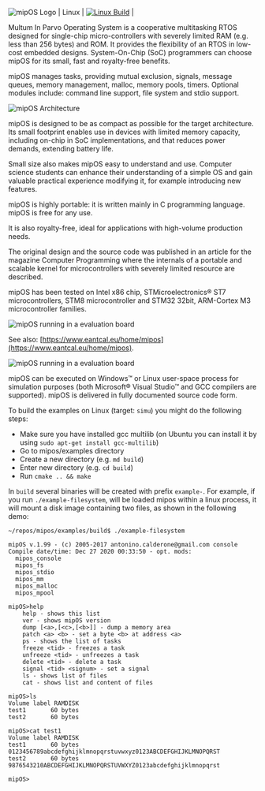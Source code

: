 ![mipOS Logo](mipos_pictures/mipos.png)
| Linux  | [![Linux Build](https://travis-ci.org/eantcal/mipos.svg?branch=master)](https://travis-ci.org/eantcal/mipos)  |

Multum In Parvo Operating System is a cooperative multitasking RTOS designed for single-chip micro-controllers with severely limited RAM (e.g. less than 256 bytes) and ROM. It provides the flexibility of an RTOS in low-cost embedded designs.
System-On-Chip (SoC) programmers can choose mipOS for its small, fast and royalty-free benefits.

mipOS manages tasks, providing mutual exclusion, signals, message queues, memory management, malloc, memory pools, timers.
Optional modules include: command line support, file system and stdio support.

![mipOS Architecture](mipos_pictures/miposarc.png)

mipOS is designed to be as compact as possible for the target architecture. Its small footprint enables use in devices with limited memory capacity, including on-chip in SoC implementations, and that reduces power demands, extending battery life.

Small size also makes mipOS easy to understand and use. Computer science students can enhance their understanding of a simple OS and gain valuable practical experience modifying it, for example introducing new features.

mipOS is highly portable: it is written mainly in C programming language.
mipOS is free for any use.

It is also royalty-free, ideal for applications with high-volume production needs.


The original design and the source code was published in an article for the magazine Computer Programming where the internals of a portable and scalable kernel for microcontrollers with severely limited resource are described.

mipOS has been tested on Intel x86 chip, STMicroelectronics® ST7 microcontrollers, STM8 microcontroller and STM32 32bit, ARM-Cortex M3 microcontroller families.

![mipOS running in a evaluation board](mipos_pictures/mipos2.jpg)

See also: [https://www.eantcal.eu/home/mipos](https://www.eantcal.eu/home/mipos).

![mipOS running in a evaluation board](mipos_pictures/miposIDE.jpg)

mipOS can be executed on Windows™ or Linux user-space process for simulation purposes (both Microsoft® Visual Studio™ and GCC compilers are supported).
mipOS is delivered in fully documented source code form. 

To build the examples on Linux (target: ``simu``) you might do the following steps:
- Make sure you have installed gcc multilib (on Ubuntu you can install it by using ``sudo apt-get install gcc-multilib``)
- Go to mipos/examples directory
- Create a new directory (e.g. ``md build``)
- Enter new directory (e.g. ``cd build``)
- Run ``cmake .. && make``

In ``build`` several binaries will be created with prefix ``example-``. 
For example, if you run ``./example-filesystem``, will be loaded mipos within a linux process, it will mount a disk image containing two files, as shown in the following demo:

```
~/repos/mipos/examples/build$ ./example-filesystem 

mipOS v.1.99 - (c) 2005-2017 antonino.calderone@gmail.com console
Compile date/time: Dec 27 2020 00:33:50 - opt. mods:
  mipos_console
  mipos_fs
  mipos_stdio
  mipos_mm
  mipos_malloc
  mipos_mpool

mipOS>help
	help - shows this list
	ver - shows mipOS version
	dump [<a>,[<c>,[<b>]] - dump a memory area
	patch <a> <b> - set a byte <b> at address <a>
	ps - shows the list of tasks
	freeze <tid> - freezes a task
	unfreeze <tid> - unfreezes a task
	delete <tid> - delete a task
	signal <tid> <signum> - set a signal
	ls - shows list of files
	cat - shows list and content of files

mipOS>ls
Volume label RAMDISK
test1       60 bytes
test2       60 bytes

mipOS>cat test1
Volume label RAMDISK
test1       60 bytes
0123456789abcdefghijklmnopqrstuvwxyz0123ABCDEFGHIJKLMNOPQRST
test2       60 bytes
9876543210ABCDEFGHIJKLMNOPQRSTUVWXYZ0123abcdefghijklmnopqrst

mipOS>

```

